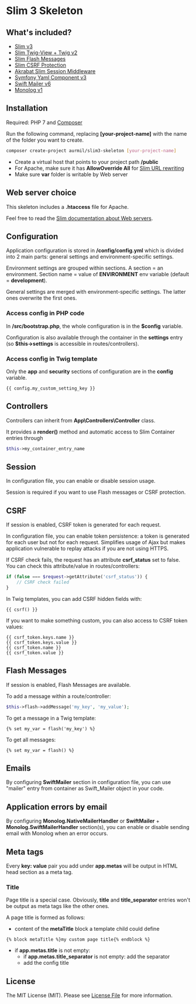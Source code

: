 # Slim 3 Skeleton

## What's included?

* [Slim v3](https://www.slimframework.com/)
* [Slim Twig-View + Twig v2](https://github.com/slimphp/Twig-View)
* [Slim Flash Messages](https://github.com/slimphp/Slim-Flash)
* [Slim CSRF Protection](https://github.com/slimphp/Slim-Csrf)
* [Akrabat Slim Session Middleware](https://github.com/akrabat/rka-slim-session-middleware)
* [Symfony Yaml Component v3](http://symfony.com/doc/current/components/yaml.html)
* [Swift Mailer v6](http://swiftmailer.org/)
* [Monolog v1](https://github.com/Seldaek/monolog)

## Installation

Required: PHP 7 and [Composer](https://getcomposer.org/doc/00-intro.md)

Run the following command, replacing __[your-project-name]__ with the name of the folder you want to create.
```sh
composer create-project aurmil/slim3-skeleton [your-project-name]
```

* Create a virtual host that points to your project path __/public__
* For Apache, make sure it has __AllowOverride All__ for [Slim URL rewriting](http://www.slimframework.com/docs/start/web-servers.html)
* Make sure __var__ folder is writable by Web server

## Web server choice

This skeleton includes a __.htaccess__ file for Apache.

Feel free to read the [Slim documentation about Web servers](http://www.slimframework.com/docs/start/web-servers.html).

## Configuration

Application configuration is stored in __/config/config.yml__ which is divided into 2 main parts: general settings and environment-specific settings.

Environment settings are grouped within sections. A section = an environment. Section name = value of __ENVIRONMENT__ env variable (default = __development__).

General settings are merged with environment-specific settings. The latter ones overwrite the first ones.

### Access config in PHP code

In __/src/bootstrap.php__, the whole configuration is in the __$config__ variable.

Configuration is also available through the container in the __settings__ entry (so __$this->settings__ is accessible in routes/controllers).

### Access config in Twig template

Only the __app__ and __security__ sections of configuration are in the __config__ variable.

```twig
{{ config.my_custom_setting_key }}
```

## Controllers

Controllers can inherit from __App\Controllers\Controller__ class.

It provides a __render()__ method and automatic access to Slim Container entries through

```php
$this->my_container_entry_name
```

## Session

In configuration file, you can enable or disable session usage.

Session is required if you want to use Flash messages or CSRF protection.

## CSRF

If session is enabled, CSRF token is generated for each request.

In configuration file, you can enable token persistence: a token is generated for each user but not for each request. Simplifies usage of Ajax but makes application vulnerable to replay attacks if you are not using HTTPS.

If CSRF check fails, the request has an attribute __csrf_status__ set to false. You can check this attribute/value in routes/controllers:

```php
if (false === $request->getAttribute('csrf_status')) {
    // CSRF check failed
}
```

In Twig templates, you can add CSRF hidden fields with:

```twig
{{ csrf() }}
```

If you want to make something custom, you can also access to CSRF token values:

```twig
{{ csrf_token.keys.name }}
{{ csrf_token.keys.value }}
{{ csrf_token.name }}
{{ csrf_token.value }}
```

## Flash Messages

If session is enabled, Flash Messages are available.

To add a message within a route/controller:

```php
$this->flash->addMessage('my_key', 'my_value');
```

To get a message in a Twig template:

```twig
{% set my_var = flash('my_key') %}
```

To get all messages:

```twig
{% set my_var = flash() %}
```

## Emails

By configuring __SwiftMailer__ section in configuration file, you can use "mailer" entry from container as Swift_Mailer object in your code.

## Application errors by email

By configuring __Monolog.NativeMailerHandler__ or __SwiftMailer__ + __Monolog.SwiftMailerHandler__ section(s), you can enable or disable sending email with Monolog when an error occurs.

## Meta tags

Every __key: value__ pair you add under __app.metas__ will be output in HTML head section as a meta tag.

### Title

Page title is a special case. Obviously, __title__ and __title_separator__ entries won't be output as meta tags like the other ones.

A page title is formed as follows:
* content of the __metaTitle__ block a template child could define
```twig
{% block metaTitle %}my custom page title{% endblock %}
```
* if __app.metas.title__ is not empty:
    * if __app.metas.title_separator__ is not empty: add the separator
    * add the config title

## License

The MIT License (MIT). Please see [License File](https://github.com/aurmil/slim3-skeleton/blob/master/LICENSE.md) for more information.
